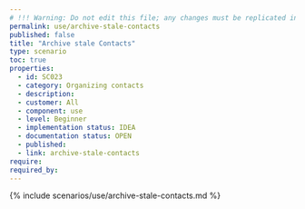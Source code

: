 ```yaml
---
# !!! Warning: Do not edit this file; any changes must be replicated in Excel !!!
permalink: use/archive-stale-contacts
published: false
title: "Archive stale Contacts"
type: scenario
toc: true
properties:
  - id: SC023
  - category: Organizing contacts
  - description:
  - customer: All
  - component: use
  - level: Beginner
  - implementation status: IDEA
  - documentation status: OPEN
  - published:
  - link: archive-stale-contacts
require:
required_by:
---
```


{% include scenarios/use/archive-stale-contacts.md %}

